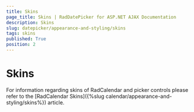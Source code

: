 ```yaml
---
title: Skins
page_title: Skins | RadDatePicker for ASP.NET AJAX Documentation
description: Skins
slug: datepicker/appearance-and-styling/skins
tags: skins
published: True
position: 2
---
```


# Skins


For information regarding skins of RadCalendar and picker controls please refer to the [RadCalendar Skins]({%slug calendar/appearance-and-styling/skins%}) article.


